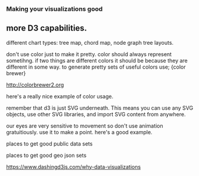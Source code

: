 ### Making your visualizations good

## more D3 capabilities.

different chart types:  tree map, chord map,  node graph tree layouts.


don't use color just to make it pretty. color should always represent sometihng.
if two things are different colors it should be because they are different
in some way. to generate pretty sets of useful colors use; {color brewer}


http://colorbrewer2.org

here's a really nice example of color usage.


remember that d3 is just SVG underneath. This means you can use any SVG
objects, use other SVG libraries, and import SVG content from anywhere.


our eyes are very sensitive to movement so don't use animation gratuitiously. use it
to make a point. here's a good example.



places to get good public data sets

places to get good geo json sets



https://www.dashingd3js.com/why-data-visualizations
